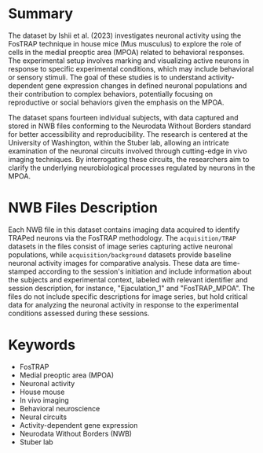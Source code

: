 # Summary

The dataset by Ishii et al. (2023) investigates neuronal activity using the FosTRAP technique in house mice (Mus musculus) to explore the role of cells in the medial preoptic area (MPOA) related to behavioral responses. The experimental setup involves marking and visualizing active neurons in response to specific experimental conditions, which may include behavioral or sensory stimuli. The goal of these studies is to understand activity-dependent gene expression changes in defined neuronal populations and their contribution to complex behaviors, potentially focusing on reproductive or social behaviors given the emphasis on the MPOA.

The dataset spans fourteen individual subjects, with data captured and stored in NWB files conforming to the Neurodata Without Borders standard for better accessibility and reproducibility. The research is centered at the University of Washington, within the Stuber lab, allowing an intricate examination of the neuronal circuits involved through cutting-edge in vivo imaging techniques. By interrogating these circuits, the researchers aim to clarify the underlying neurobiological processes regulated by neurons in the MPOA.

# NWB Files Description

Each NWB file in this dataset contains imaging data acquired to identify TRAPed neurons via the FosTRAP methodology. The `acquisition/TRAP` datasets in the files consist of image series capturing active neuronal populations, while `acquisition/background` datasets provide baseline neuronal activity images for comparative analysis. These data are time-stamped according to the session's initiation and include information about the subjects and experimental context, labeled with relevant identifier and session description, for instance, "Ejaculation_1" and "FosTRAP_MPOA". The files do not include specific descriptions for image series, but hold critical data for analyzing the neuronal activity in response to the experimental conditions assessed during these sessions.

# Keywords

- FosTRAP
- Medial preoptic area (MPOA)
- Neuronal activity
- House mouse
- In vivo imaging
- Behavioral neuroscience
- Neural circuits
- Activity-dependent gene expression
- Neurodata Without Borders (NWB)
- Stuber lab